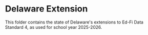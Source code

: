 # Delaware Extension

This folder contains the state of Delaware's extensions to Ed-Fi Data Standard 4, as used for school year 2025-2026.
